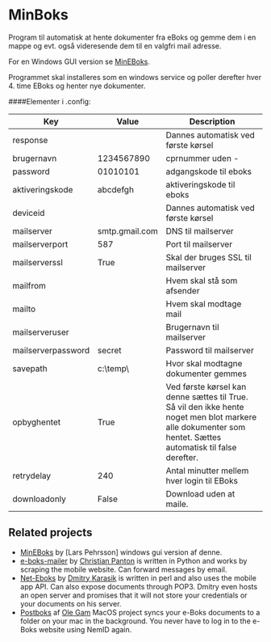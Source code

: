 # MinBoks
Program til automatisk at hente dokumenter fra eBoks og gemme dem i en mappe og evt. også videresende dem til en valgfri mail adresse.

For en Windows GUI version se [MinEBoks](https://github.com/larspehrsson/MinEBoks).

Programmet skal installeres som en windows service og poller derefter hver 4. time EBoks og henter nye dokumenter. 

####Elementer i .config:

Key      | Value | Description
-------- | ----- | -------------
response | | Dannes automatisk ved første kørsel
brugernavn | 1234567890 | cprnummer uden -
password | 01010101 | adgangskode til eboks
aktiveringskode | abcdefgh | aktiveringskode til eboks
deviceid |  | Dannes automatisk ved første kørsel
mailserver | smtp.gmail.com | DNS til mailserver
mailserverport | 587 | Port til mailserver
mailserverssl | True | Skal der bruges SSL til mailserver
mailfrom | <din email> | Hvem skal stå som afsender
mailto | <din email>  | Hvem skal modtage mail
mailserveruser | <din email> | Brugernavn til mailserver
mailserverpassword | secret | Password til mailserver
savepath | c:\temp\ | Hvor skal modtagne dokumenter gemmes
opbyghentet | True | Ved første kørsel kan denne sættes til True. Så vil den ikke hente noget men blot markere alle dokumenter som hentet. Sættes automatisk til false derefter.
retrydelay | 240 | Antal minutter mellem hver login til EBoks
downloadonly | False | Download uden at maile.


## Related projects

- [MinEBoks](https://github.com/larspehrsson/MinEBoks) by [Lars Pehrsson] windows gui version af denne.
- [e-boks-mailer](https://github.com/christianpanton/eboks-mailer) by [Christian Panton](https://twitter.com/christianpanton) is written in Python and works by scraping the mobile website. Can forward messages by email.
- [Net-Eboks](https://github.com/dk/Net-Eboks) by [Dmitry Karasik](https://twitter.com/dmitrykarasik) is written in perl and also uses the mobile app API. Can also expose documents through POP3. Dmitry even hosts an open server and promises that it will not store your credentials or your documents on his server.
- [Postboks](https://github.com/olegam/Postboks) af [Ole Gam](https://twitter.com/olegam) MacOS project syncs your e-Boks documents to a folder on your mac in the background. You never have to log in to the e-Boks website using NemID again.
